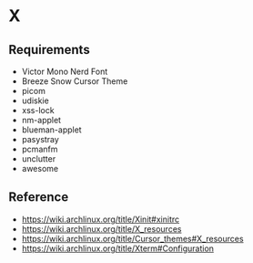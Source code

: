 # X

## Requirements

- Victor Mono Nerd Font
- Breeze Snow Cursor Theme
- picom
- udiskie
- xss-lock
- nm-applet
- blueman-applet
- pasystray
- pcmanfm
- unclutter
- awesome

## Reference

- https://wiki.archlinux.org/title/Xinit#xinitrc
- https://wiki.archlinux.org/title/X_resources
- https://wiki.archlinux.org/title/Cursor_themes#X_resources
- https://wiki.archlinux.org/title/Xterm#Configuration
